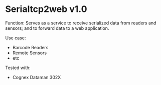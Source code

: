 
# Serialtcp2web v1.0

Function: Serves as a service to receive serialized data from readers and sensors; and to forward data to a web application.

Use case:
- Barcode Readers
- Remote Sensors
- etc

Tested with: 
- Cognex Dataman 302X
